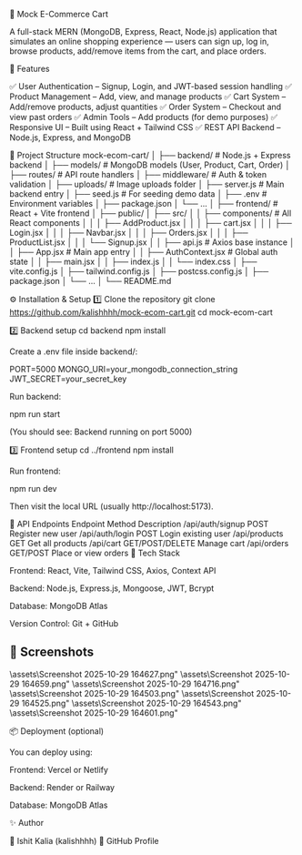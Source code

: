 🛒 Mock E-Commerce Cart

A full-stack MERN (MongoDB, Express, React, Node.js) application that simulates an online shopping experience — users can sign up, log in, browse products, add/remove items from the cart, and place orders.

🚀 Features

✅ User Authentication – Signup, Login, and JWT-based session handling
✅ Product Management – Add, view, and manage products
✅ Cart System – Add/remove products, adjust quantities
✅ Order System – Checkout and view past orders
✅ Admin Tools – Add products (for demo purposes)
✅ Responsive UI – Built using React + Tailwind CSS
✅ REST API Backend – Node.js, Express, and MongoDB

🧩 Project Structure
mock-ecom-cart/
│
├── backend/                # Node.js + Express backend
│   ├── models/             # MongoDB models (User, Product, Cart, Order)
│   ├── routes/             # API route handlers
│   ├── middleware/         # Auth & token validation
│   ├── uploads/            # Image uploads folder
│   ├── server.js           # Main backend entry
│   ├── seed.js             # For seeding demo data
│   ├── .env                # Environment variables
│   ├── package.json
│   └── ...
│
├── frontend/               # React + Vite frontend
│   ├── public/
│   ├── src/
│   │   ├── components/     # All React components
│   │   │   ├── AddProduct.jsx
│   │   │   ├── cart.jsx
│   │   │   ├── Login.jsx
│   │   │   ├── Navbar.jsx
│   │   │   ├── Orders.jsx
│   │   │   ├── ProductList.jsx
│   │   │   └── Signup.jsx
│   │   ├── api.js          # Axios base instance
│   │   ├── App.jsx         # Main app entry
│   │   ├── AuthContext.jsx # Global auth state
│   │   ├── main.jsx
│   │   ├── index.js
│   │   └── index.css
│   ├── vite.config.js
│   ├── tailwind.config.js
│   ├── postcss.config.js
│   ├── package.json
│   └── ...
│
└── README.md

⚙️ Installation & Setup
1️⃣ Clone the repository
git clone https://github.com/kalishhhh/mock-ecom-cart.git
cd mock-ecom-cart

2️⃣ Backend setup
cd backend
npm install


Create a .env file inside backend/:

PORT=5000
MONGO_URI=your_mongodb_connection_string
JWT_SECRET=your_secret_key


Run backend:

npm run start


(You should see: Backend running on port 5000)

3️⃣ Frontend setup
cd ../frontend
npm install


Run frontend:

npm run dev


Then visit the local URL (usually http://localhost:5173).

🔗 API Endpoints
Endpoint	Method	Description
/api/auth/signup	POST	Register new user
/api/auth/login	POST	Login existing user
/api/products	GET	Get all products
/api/cart	GET/POST/DELETE	Manage cart
/api/orders	GET/POST	Place or view orders
🧠 Tech Stack

Frontend: React, Vite, Tailwind CSS, Axios, Context API

Backend: Node.js, Express.js, Mongoose, JWT, Bcrypt

Database: MongoDB Atlas

Version Control: Git + GitHub

## 📸 Screenshots
\assets\Screenshot 2025-10-29 164627.png"
\assets\Screenshot 2025-10-29 164659.png"
\assets\Screenshot 2025-10-29 164716.png"
\assets\Screenshot 2025-10-29 164503.png"
\assets\Screenshot 2025-10-29 164525.png"
\assets\Screenshot 2025-10-29 164543.png"
\assets\Screenshot 2025-10-29 164601.png"

📦 Deployment (optional)

You can deploy using:

Frontend: Vercel
 or Netlify

Backend: Render
 or Railway

Database: MongoDB Atlas

✨ Author

👤 Ishit Kalia (kalishhhh)
🔗 GitHub Profile
